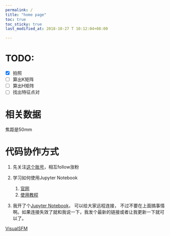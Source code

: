 ```yaml
---
permalink: /
title: "home page"
toc: true
toc_sticky: true
last_modified_at: 2018-10-27 T 10:12:04+08:00

---
```


# TODO:

- [x] 拍照
- [ ] 算出K矩阵
- [ ] 算出H矩阵
- [ ] 找出特征点对

# 相关数据

焦距是50mm

# 代码协作方式

1. 先关注[这个账号](https://github.com/Neutrino3316/)，相互follow涨粉

2. 学习如何使用Jupyter Notebook
   1. [官网](http://jupyter.org/)
   2. [使用教程](https://jupyter-notebook.readthedocs.io/en/latest/ui_components.html)

3. 我开了个[Jupyter Notebook](http://172.18.34.103:8888/?token=fe7527c361fc03283e4fbd91d635b189a989e10d93422244)， 可以给大家远程连接， 不过不要在上面搞事情啊。如果连接失效了就和我说一下，我发个最新的链接或者让我更新一下就可以了。

[VisualSFM](http://ccwu.me/vsfm/)
<!-- 用这个链接： Copy/paste this URL into your browser when you connect for the first time, to login with a token: -->